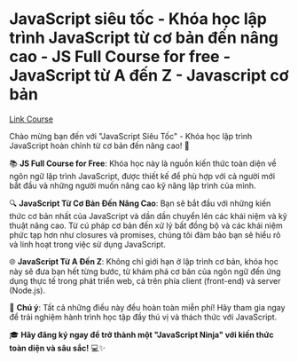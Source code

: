 # JavaScript siêu tốc - Khóa học lập trình JavaScript từ cơ bản đến nâng cao - JS Full Course for free - JavaScript từ A đến Z - Javascript cơ bản

[Link Course](https://bom.so/FmTEGa)

Chào mừng bạn đến với "JavaScript Siêu Tốc" - Khóa học lập trình JavaScript hoàn chỉnh từ cơ bản đến nâng cao! 🚀

📚 **JS Full Course for Free**: Khóa học này là nguồn kiến thức toàn diện về ngôn ngữ lập trình JavaScript, được thiết kế để phù hợp với cả người mới bắt đầu và những người muốn nâng cao kỹ năng lập trình của mình.

🔍 **JavaScript Từ Cơ Bản Đến Nâng Cao**: Bạn sẽ bắt đầu với những kiến thức cơ bản nhất của JavaScript và dần dần chuyển lên các khái niệm và kỹ thuật nâng cao. Từ cú pháp cơ bản đến xử lý bất đồng bộ và các khái niệm phức tạp hơn như closures và promises, chúng tôi đảm bảo bạn sẽ hiểu rõ và linh hoạt trong việc sử dụng JavaScript.

🌐 **JavaScript Từ A Đến Z**: Không chỉ giới hạn ở lập trình cơ bản, khóa học này sẽ đưa bạn hết từng bước, từ khám phá cơ bản của ngôn ngữ đến ứng dụng thực tế trong phát triển web, cả trên phía client (front-end) và server (Node.js).

🚨 **Chú ý**: Tất cả những điều này đều hoàn toàn miễn phí! Hãy tham gia ngay để trải nghiệm hành trình học tập đầy thú vị và thách thức với JavaScript.

🎓 **Hãy đăng ký ngay để trở thành một "JavaScript Ninja" với kiến thức toàn diện và sâu sắc!** 💻✨